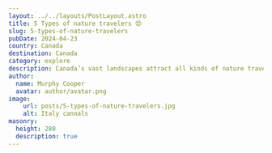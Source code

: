 ```yaml
---
layout: ../../layouts/PostLayout.astro
title: 5 Types of nature travelers 😍
slug: 5-types-of-nature-travelers
pubDate: 2024-04-23
country: Canada
destination: Canada
category: explore
description: Canada’s vast landscapes attract all kinds of nature travelers. Whether youre a rugged adventurer trekking through national parks, a wildlife enthusiast seeking out rare species, or a relaxed explorer enjoying scenic drives, there’s a perfect experience for every type of nature lover in this beautiful country.
author:
  name: Murphy Cooper
  avatar: author/avatar.png
image:
    url: posts/5-types-of-nature-travelers.jpg
    alt: Italy cannals
masonry:
  height: 280
  description: true
---
```

